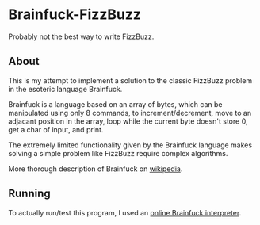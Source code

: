 # Brainfuck-FizzBuzz
Probably not the best way to write FizzBuzz.

## About
This is my attempt to implement a solution to the classic FizzBuzz problem in the esoteric language Brainfuck.

Brainfuck is a language based on an array of bytes, which can be manipulated using only 8 commands, to increment/decrement, 
move to an adjacant position in the array, loop while the current byte doesn't store 0, get a char of input, and print.

The extremely limited functionality given by the Brainfuck language makes solving a simple problem like FizzBuzz require complex algorithms.

More thorough description of Brainfuck on [wikipedia](https://en.wikipedia.org/wiki/Brainfuck).

## Running

To actually run/test this program, I used an [online Brainfuck interpreter](https://copy.sh/brainfuck/).
